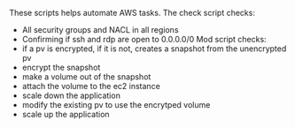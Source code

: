 These scripts helps automate AWS tasks.
The check script checks:
* All security groups and NACL in all regions
* Confirming if ssh and rdp are open to 0.0.0.0/0
Mod script checks:
* if a pv is encrypted, if it is not, creates a snapshot from the unencrypted pv
*  encrypt the snapshot
*  make a volume out of the snapshot
*  attach the volume to the ec2 instance
*  scale down the application
*  modify the existing pv to use the encrytped volume
*  scale up the application
